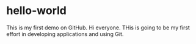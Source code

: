 # hello-world
This is my first demo on GitHub.
Hi everyone.
THis is going to be my first effort in developing applications and using Git.

